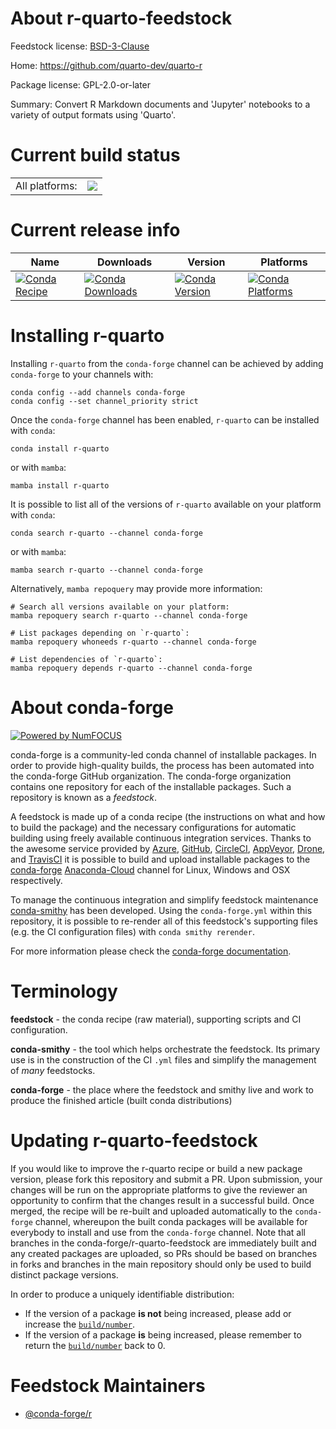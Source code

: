 About r-quarto-feedstock
========================

Feedstock license: [BSD-3-Clause](https://github.com/conda-forge/r-quarto-feedstock/blob/main/LICENSE.txt)

Home: https://github.com/quarto-dev/quarto-r

Package license: GPL-2.0-or-later

Summary: Convert R Markdown documents and 'Jupyter' notebooks to a variety of output formats using 'Quarto'.

Current build status
====================


<table><tr><td>All platforms:</td>
    <td>
      <a href="https://dev.azure.com/conda-forge/feedstock-builds/_build/latest?definitionId=16545&branchName=main">
        <img src="https://dev.azure.com/conda-forge/feedstock-builds/_apis/build/status/r-quarto-feedstock?branchName=main">
      </a>
    </td>
  </tr>
</table>

Current release info
====================

| Name | Downloads | Version | Platforms |
| --- | --- | --- | --- |
| [![Conda Recipe](https://img.shields.io/badge/recipe-r--quarto-green.svg)](https://anaconda.org/conda-forge/r-quarto) | [![Conda Downloads](https://img.shields.io/conda/dn/conda-forge/r-quarto.svg)](https://anaconda.org/conda-forge/r-quarto) | [![Conda Version](https://img.shields.io/conda/vn/conda-forge/r-quarto.svg)](https://anaconda.org/conda-forge/r-quarto) | [![Conda Platforms](https://img.shields.io/conda/pn/conda-forge/r-quarto.svg)](https://anaconda.org/conda-forge/r-quarto) |

Installing r-quarto
===================

Installing `r-quarto` from the `conda-forge` channel can be achieved by adding `conda-forge` to your channels with:

```
conda config --add channels conda-forge
conda config --set channel_priority strict
```

Once the `conda-forge` channel has been enabled, `r-quarto` can be installed with `conda`:

```
conda install r-quarto
```

or with `mamba`:

```
mamba install r-quarto
```

It is possible to list all of the versions of `r-quarto` available on your platform with `conda`:

```
conda search r-quarto --channel conda-forge
```

or with `mamba`:

```
mamba search r-quarto --channel conda-forge
```

Alternatively, `mamba repoquery` may provide more information:

```
# Search all versions available on your platform:
mamba repoquery search r-quarto --channel conda-forge

# List packages depending on `r-quarto`:
mamba repoquery whoneeds r-quarto --channel conda-forge

# List dependencies of `r-quarto`:
mamba repoquery depends r-quarto --channel conda-forge
```


About conda-forge
=================

[![Powered by
NumFOCUS](https://img.shields.io/badge/powered%20by-NumFOCUS-orange.svg?style=flat&colorA=E1523D&colorB=007D8A)](https://numfocus.org)

conda-forge is a community-led conda channel of installable packages.
In order to provide high-quality builds, the process has been automated into the
conda-forge GitHub organization. The conda-forge organization contains one repository
for each of the installable packages. Such a repository is known as a *feedstock*.

A feedstock is made up of a conda recipe (the instructions on what and how to build
the package) and the necessary configurations for automatic building using freely
available continuous integration services. Thanks to the awesome service provided by
[Azure](https://azure.microsoft.com/en-us/services/devops/), [GitHub](https://github.com/),
[CircleCI](https://circleci.com/), [AppVeyor](https://www.appveyor.com/),
[Drone](https://cloud.drone.io/welcome), and [TravisCI](https://travis-ci.com/)
it is possible to build and upload installable packages to the
[conda-forge](https://anaconda.org/conda-forge) [Anaconda-Cloud](https://anaconda.org/)
channel for Linux, Windows and OSX respectively.

To manage the continuous integration and simplify feedstock maintenance
[conda-smithy](https://github.com/conda-forge/conda-smithy) has been developed.
Using the ``conda-forge.yml`` within this repository, it is possible to re-render all of
this feedstock's supporting files (e.g. the CI configuration files) with ``conda smithy rerender``.

For more information please check the [conda-forge documentation](https://conda-forge.org/docs/).

Terminology
===========

**feedstock** - the conda recipe (raw material), supporting scripts and CI configuration.

**conda-smithy** - the tool which helps orchestrate the feedstock.
                   Its primary use is in the construction of the CI ``.yml`` files
                   and simplify the management of *many* feedstocks.

**conda-forge** - the place where the feedstock and smithy live and work to
                  produce the finished article (built conda distributions)


Updating r-quarto-feedstock
===========================

If you would like to improve the r-quarto recipe or build a new
package version, please fork this repository and submit a PR. Upon submission,
your changes will be run on the appropriate platforms to give the reviewer an
opportunity to confirm that the changes result in a successful build. Once
merged, the recipe will be re-built and uploaded automatically to the
`conda-forge` channel, whereupon the built conda packages will be available for
everybody to install and use from the `conda-forge` channel.
Note that all branches in the conda-forge/r-quarto-feedstock are
immediately built and any created packages are uploaded, so PRs should be based
on branches in forks and branches in the main repository should only be used to
build distinct package versions.

In order to produce a uniquely identifiable distribution:
 * If the version of a package **is not** being increased, please add or increase
   the [``build/number``](https://docs.conda.io/projects/conda-build/en/latest/resources/define-metadata.html#build-number-and-string).
 * If the version of a package **is** being increased, please remember to return
   the [``build/number``](https://docs.conda.io/projects/conda-build/en/latest/resources/define-metadata.html#build-number-and-string)
   back to 0.

Feedstock Maintainers
=====================

* [@conda-forge/r](https://github.com/conda-forge/r/)

